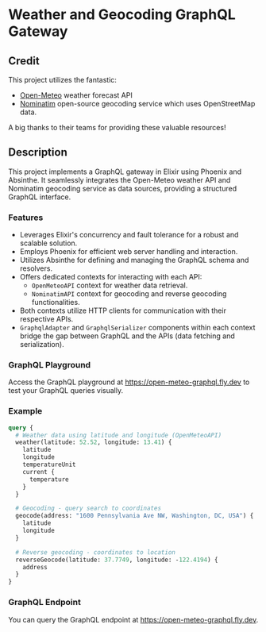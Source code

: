 # Weather and Geocoding GraphQL Gateway

## Credit

This project utilizes the fantastic:

- [Open-Meteo](https://open-meteo.com/) weather forecast API
- [Nominatim](https://nominatim.openstreetmap.org/) open-source geocoding service which uses OpenStreetMap data.

A big thanks to their teams for providing these valuable resources!

## Description

This project implements a GraphQL gateway in Elixir using Phoenix and Absinthe. It seamlessly integrates the Open-Meteo weather API and Nominatim geocoding service as data sources, providing a structured GraphQL interface.

### Features

- Leverages Elixir's concurrency and fault tolerance for a robust and scalable solution.
- Employs Phoenix for efficient web server handling and interaction.
- Utilizes Absinthe for defining and managing the GraphQL schema and resolvers.
- Offers dedicated contexts for interacting with each API:
    - `OpenMeteoAPI` context for weather data retrieval.
    - `NominatimAPI` context for geocoding and reverse geocoding functionalities.
- Both contexts utilize HTTP clients for communication with their respective APIs.
- `GraphqlAdapter` and `GraphqlSerializer` components within each context bridge the gap between GraphQL and the APIs (data fetching and serialization).

### GraphQL Playground

Access the GraphQL playground at https://open-meteo-graphql.fly.dev to test your GraphQL queries visually.

### Example

```graphql
query {
  # Weather data using latitude and longitude (OpenMeteoAPI)
  weather(latitude: 52.52, longitude: 13.41) {
    latitude
    longitude
    temperatureUnit
    current {
      temperature
    }
  }

  # Geocoding - query search to coordinates
  geocode(address: "1600 Pennsylvania Ave NW, Washington, DC, USA") {
    latitude
    longitude
  }

  # Reverse geocoding - coordinates to location
  reverseGeocode(latitude: 37.7749, longitude: -122.4194) {
    address
  }
}
```

### GraphQL Endpoint

You can query the GraphQL endpoint at https://open-meteo-graphql.fly.dev.
